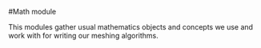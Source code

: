 #Math module

This modules gather usual mathematics objects and concepts we use and work with for writing our meshing algorithms.